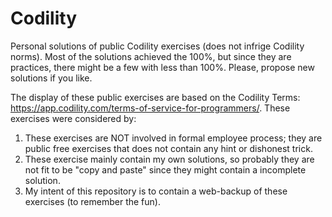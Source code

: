 # Codility
Personal solutions of public Codility exercises (does not infrige Codility norms). Most of the solutions achieved the 100%, but since they are practices, there might be a few with less than 100%. Please, propose new solutions if you like.

The display of these public exercises are based on the Codility Terms: https://app.codility.com/terms-of-service-for-programmers/. These exercises were considered by:
  1. These exercises are NOT involved in formal employee process; they are public free exercises that does not contain any hint or dishonest trick.
  2. These exercise mainly contain my own solutions, so probably they are not fit to be "copy and paste" since they might contain a incomplete solution.
  3.  My intent of this repository is to contain a web-backup of these exercises (to remember the fun).
